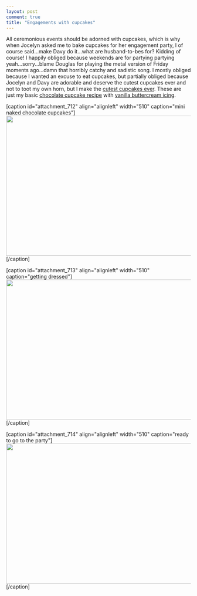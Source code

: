 ```yaml
---
layout: post
comment: true
title: "Engagements with cupcakes"
---
```

All ceremonious events should be adorned with cupcakes, which is why when Jocelyn asked me to bake cupcakes for her engagement party, I of course said...make Davy do it...what are husband-to-bes for? Kidding of course! I happily obliged because weekends are for partying partying yeah...sorry...blame Douglas for playing the metal version of Friday moments ago...damn that horribly catchy and sadistic song. I mostly obliged because I wanted an excuse to eat cupcakes, but partially obliged because Jocelyn and Davy are adorable and deserve the cutest cupcakes ever and not to toot my own horn, but I make the <a href="http://www.flickr.com/photos/jessicaspacekat/5609001128/" target="_blank">cutest cupcakes ever</a>. These are just my basic <a href="http://ieatcupcakes.com/chocolate-cupcakes/">chocolate cupcake recipe</a> with <a href="http://ieatcupcakes.com/vanilla-buttercream-icing/">vanilla buttercream icing</a>.

[caption id="attachment_712" align="alignleft" width="510" caption="mini naked chocolate cupcakes"]<a rel="attachment wp-att-712" href="http://ieatcupcakes.com/2011/04/10/engagements-with-cupcakes/photo-2/"><img class="size-medium wp-image-712" title="mini naked chocolate cupcakes" src="http://ieatcupcakes.com/wp-content/uploads/2011/04/photo-2-510x382.jpg" alt="" width="510" height="382" /></a>[/caption]

[caption id="attachment_713" align="alignleft" width="510" caption="getting dressed"]<a rel="attachment wp-att-713" href="http://ieatcupcakes.com/2011/04/10/engagements-with-cupcakes/photo-3-2/"><img class="size-medium wp-image-713" title="getting dressed" src="http://ieatcupcakes.com/wp-content/uploads/2011/04/photo-3-510x382.jpg" alt="" width="510" height="382" /></a>[/caption]

[caption id="attachment_714" align="alignleft" width="510" caption="ready to go to the party"]<a rel="attachment wp-att-714" href="http://ieatcupcakes.com/2011/04/10/engagements-with-cupcakes/photo-4-2/"><img class="size-medium wp-image-714" title="ready to go" src="http://ieatcupcakes.com/wp-content/uploads/2011/04/photo-4-510x382.jpg" alt="" width="510" height="382" /></a>[/caption] 
